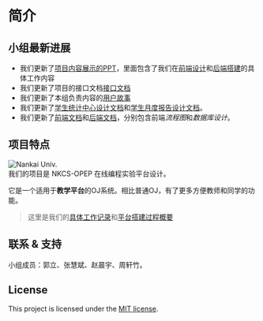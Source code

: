 # 简介

## 小组最新进展
- 我们更新了[项目内容展示的PPT](./小组展示.pptx)，里面包含了我们在[前端设计](https://github.com/nkucs/student-frontend)和[后端搭建](https://github.com/nkucs/server)的具体工作内容
- 我们更新了项目的接口文档[接口文档](backend-docs?id=后端接口实现记录)
- 我们更新了本组负责内容的[用户故事](user-story)
- 我们更新了[学生统计中心设计文档](design?id=学生中心设计)和[学生月度报告设计文档](design?id=统计中心设计)。
- 我们更新了[前端文档](frontend-docs)和[后端文档](backend-docs)，分别包含前端*流程图*和*数据库设计*。

## 项目特点

![Nankai Univ.](http://www.nankai.edu.cn/_upload/tpl/00/3f/63/template63/images/logo.png "我是爱南开的")  
我们的项目是 NKCS-OPEP 在线编程实验平台设计。

它是一个适用于**教学平台**的OJ系统。相比普通OJ，有了更多方便教师和同学的功能。

> 这里是我们的[具体工作记录](todo)和[平台搭建过程概要](coding-diary)

## 联系 & 支持

小组成员：郭立、张慧斌、赵晨宇、周轩竹。

## License

This project is licensed under the [MIT license](https://github.com/jhildenbiddle/docsify-themeable/blob/master/LICENSE).

<script async defer src="https://buttons.github.io/buttons.js"></script> 
